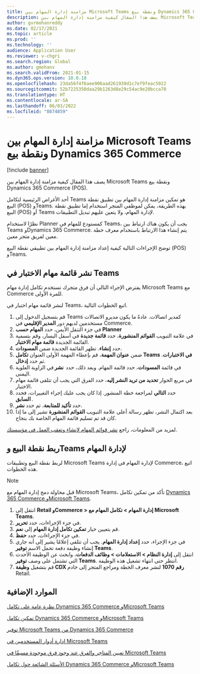 ```yaml
---
title: مزامنة إدارة المهام بين Microsoft Teams ونقطة بيع Dynamics 365 Commerce
description: يصف هذا المقال كيفية مزامنة إدارة المهام بين Microsoft Teams ونقطة بيع Dynamics 365 Commerce (POS).
author: gvrmohanreddy
ms.date: 02/17/2021
ms.topic: article
ms.prod: ''
ms.technology: ''
audience: Application User
ms.reviewer: v-chgri
ms.search.region: Global
ms.author: gmohanv
ms.search.validFrom: 2021-01-15
ms.dyn365.ops.version: 10.0.18
ms.openlocfilehash: 23da56f4f6aee906aad261939d1c7ef9feac5922
ms.sourcegitcommit: 52b7225350daa29b1263d8e29c54ac9e20bcca70
ms.translationtype: HT
ms.contentlocale: ar-SA
ms.lasthandoff: 06/03/2022
ms.locfileid: "8874859"
---
```

# <a name="synchronize-task-management-between-microsoft-teams-and-dynamics-365-commerce-pos"></a>مزامنة إدارة المهام بين Microsoft Teams ونقطة بيع Dynamics 365 Commerce

[!include [banner](includes/banner.md)]

يصف هذا المقال كيفية مزامنة إدارة المهام بين Microsoft Teams ونقطة بيع Dynamics 365 Commerce (POS).

أحد الأغراض الرئيسية لتكامل Teams هو تمكين مزامنة إدارة المهام بين تطبيق نقطة البيع (POS) وTeams. بهذه الطريقة، يمكن لموظفي المتجر استخدام إما تطبيق نقطة البيع (POS) أو Teams لإدارة المهام، ولا يتعين عليهم تبديل التطبيقات.

نظرًا لاستخدام Planner كمستودع للمهام في Teams، يجب أن يكون هناك ارتباط بين Teams وDynamics 365 Commerce. يتم إنشاء هذا الارتباط باستخدام معرف خطة معين لفريق متجر معين.

توضح الإجراءات التالية كيفية إعداد مزامنة إدارة المهام بين تطبيقي نقطة البيع (POS) وTeams.

## <a name="publish-a-test-task-list-in-teams"></a>نشر قائمة مهام الاختبار في Teams

يفترض الإجراء التالي أن فرق متجرك تستخدم تكامل إدارة مهام Microsoft Teams مع Commerce للمرة الأولى.

لنشر قائمة مهام اختبار في Teams، اتبع الخطوات التالية.

1. قم بتسجيل الدخول إلى Teams كمدير اتصالات. عادةً ما يكون مديرو الاتصالات مستخدمين لديهم دور **المدير الإقليمي** في Commerce.
1. في جزء التنقل الأيمن، حدد **المهام حسب Planner**
1. في علامة التبويب **القوائم المنشورة**، حدد **قائمة جديدة** في أسفل اليسار، وقم بتسمية القائمة الجديدة **قائمة مهام الاختبار**.
1. حدد **إنشاء**. تظهر القائمة الجديدة ضمن **المسودات**.
1. ضمن **عنوان المهمة**، قم بإعطاء المهمة الأولى العنوان **تكامل Teams في الاختبارات**. ثم حدد **إدخال**.
1. في قائمة **المسودات**، حدد قائمة المهام. وبعد ذلك، حدد  **نشر** في الزاوية العلوية اليمنى.
1. في مربع الحوار **تحديد من تريد النشر إليه**، حدد الفرق التي يجب أن تتلقى قائمة مهام الاختبار.
1. حدد **التالي** لمراجعة خطة المنشور. إذا كان يجب عليك إجراء التغييرات، فحدد  **السابق**. 
1. حدد **تأكيد للمتابعة**، ثم حدد **نشر**.
1. بعد اكتمال النشر، تظهر رسالة أعلى علامة التبويب **القوائم المنشورة** تشير إلى ما إذا كان قد تم تسليم قائمة المهام الخاصة بك بنجاح.

لمزيد من المعلومات، راجع [نشر قوائم المهام لإنشاء وتعقب العمل في مؤسستك](https://support.microsoft.com/office/publish-task-lists-to-create-and-track-work-in-your-organization-095409b3-f5af-40aa-9f9e-339b54e705df).

## <a name="link-pos-and-teams-for-task-management"></a>ربط نقطة البيع وTeams لإدارة المهام

لربط نقطة البيع وتطبيقات Microsoft Teams لإدارة المهام في إدارة Commerce، اتبع هذه الخطوات.

> [!NOTE]
> قبل محاولة دمج إدارة المهام مع Microsoft Teams، تأكد من تمكين تكامل [Dynamics 365 Commerce وMicrosoft Teams](enable-teams-integration.md). 

1. انتقل إلى **Retail وCommerce \> إدارة المهام \> تكامل المهام مع Microsoft Teams**.
1. في جزء الإجراءات، حدد **تحرير**.
1. قم بتعيين خيار **تمكين تكامل إدارة المهام** إلى **نعم**.
1. في جزء الإجراءات، حدد **حفظ**.
1. في جزء الإجراء، حدد **إعداد إدارة المهام**. يجب أن تتلقى إعلامًا يشير إلى أنه جاري إنشاء وظيفة دفعة تحمل الاسم **توفير Teams**.
1. انتقل إلى **إدارة النظام \> الاستعلامات \> وظائف الدفعات**، وابحث عن الوظيفة الأحدث التي تشتمل على وصف **توفير Teams**. انتظر حتى انتهاء تشغيل هذه الوظيفة.
1. قم بتشغيل **وظيفة CDX رقم 1070** لنشر معرف الخطة ومراجع المتجر إلى خادم Retail.

## <a name="additional-resources"></a>الموارد الإضافية

[نظرة عامة على تكامل Dynamics 365 Commerce وMicrosoft Teams](commerce-teams-integration.md)

[تمكين تكامل Dynamics 365 Commerce وMicrosoft Teams](enable-teams-integration.md)

[توفير Microsoft Teams من Dynamics 365 Commerce](provision-teams-from-commerce.md)

[إدارة أدوار المستخدمين في Microsoft Teams](manage-user-roles-teams.md)

[تعيين المتاجر والفرق عند وجود فرق موجودة مسبقًا في Microsoft Teams](map-stores-existing-teams.md)

[الأسئلة الشائعة حول تكامل Dynamics 365 Commerce وMicrosoft Teams](teams-integration-faq.md)
